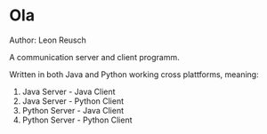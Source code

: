 # Ola

Author: Leon Reusch

A communication server and client programm.

Written in both Java and Python working cross plattforms, meaning:
1. Java Server - Java Client
2. Java Server - Python Client
3. Python Server - Java Client
4. Python Server - Python Client
